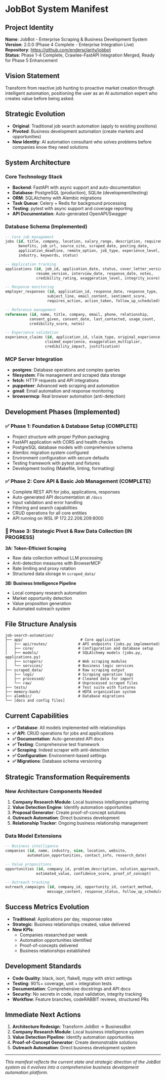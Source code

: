 # JobBot System Manifest

## Project Identity
**Name**: JobBot - Enterprise Scraping & Business Development System  
**Version**: 2.0.0 (Phase 4 Complete - Enterprise Integration Live)  
**Repository**: https://github.com/endersclarity/jobbot  
**Status**: Phase 1-4 Complete, Crawlee-FastAPI Integration Merged, Ready for Phase 5 Enhancement  

## Vision Statement
Transform from reactive job hunting to proactive market creation through intelligent automation, positioning the user as an AI automation expert who creates value before being asked.

## Strategic Evolution
- **Original**: Traditional job search automation (apply to existing positions)
- **Pivoted**: Business development automation (create markets and opportunities)
- **New Identity**: AI automation consultant who solves problems before companies know they need solutions

## System Architecture

### Core Technology Stack
- **Backend**: FastAPI with async support and auto-documentation
- **Database**: PostgreSQL (production), SQLite (development/testing)
- **ORM**: SQLAlchemy with Alembic migrations
- **Task Queue**: Celery + Redis for background processing
- **Testing**: pytest with async support and coverage reporting
- **API Documentation**: Auto-generated OpenAPI/Swagger

### Database Schema (Implemented)
```sql
-- Core job management
jobs (id, title, company, location, salary_range, description, requirements, 
      benefits, job_url, source_site, scraped_date, posting_date, 
      application_deadline, remote_option, job_type, experience_level, 
      industry, keywords, status)

-- Application tracking  
applications (id, job_id, application_date, status, cover_letter_version,
              resume_version, interview_date, response_date, notes,
              credibility_rating, exaggeration_level, integrity_score)

-- Response monitoring
employer_responses (id, application_id, response_date, response_type,
                   subject_line, email_content, sentiment_score, 
                   requires_action, action_taken, follow_up_scheduled)

-- Reference management
references (id, name, title, company, email, phone, relationship,
           consent_given, consent_date, last_contacted, usage_count,
           credibility_score, notes)

-- Experience validation
experience_claims (id, application_id, claim_type, original_experience,
                  claimed_experience, exaggeration_multiplier, 
                  credibility_impact, justification)
```

### MCP Server Integration
- **postgres**: Database operations and complex queries
- **filesystem**: File management and scraped data storage
- **fetch**: HTTP requests and API integrations
- **puppeteer**: Advanced web scraping and automation
- **gmail**: Email automation and response monitoring
- **browsermcp**: Real browser automation (anti-detection)

## Development Phases (Implemented)

### ✅ Phase 1: Foundation & Database Setup (COMPLETE)
- Project structure with proper Python packaging
- FastAPI application with CORS and health checks
- PostgreSQL database models with comprehensive schema
- Alembic migration system configured
- Environment configuration with secure defaults
- Testing framework with pytest and fixtures
- Development tooling (Makefile, linting, formatting)

### ✅ Phase 2: Core API & Basic Job Management (COMPLETE)
- Complete REST API for jobs, applications, responses
- Auto-generated API documentation at `/docs`
- Input validation and error handling
- Filtering and search capabilities
- CRUD operations for all core entities
- API running on WSL IP 172.22.206.209:8000

### 🚧 Phase 3: Strategic Pivot & Raw Data Collection (IN PROGRESS)
**3A: Token-Efficient Scraping**
- Raw data collection without LLM processing
- Anti-detection measures with BrowserMCP
- Rate limiting and proxy rotation
- Structured data storage in `scraped_data/`

**3B: Business Intelligence Pipeline**
- Local company research automation  
- Market opportunity detection
- Value proposition generation
- Automated outreach system

## File Structure Analysis
```
job-search-automation/
├── app/                          # Core application
│   ├── api/routes/              # API endpoints (jobs.py implemented)
│   ├── core/                    # Configuration and database setup
│   ├── models/                  # SQLAlchemy models (jobs.py, applications.py)
│   ├── scrapers/                # Web scraping modules
│   └── services/                # Business logic services
├── scraped_data/                # Raw scraping output
│   ├── logs/                    # Scraping operation logs
│   ├── processed/               # Cleaned data for import
│   └── raw/                     # Unprocessed scraped files
├── tests/                       # Test suite with fixtures
├── memory-bank/                 # HDTA organization system
├── alembic/                     # Database migrations
└── [docs and config files]
```

## Current Capabilities
- **✅ Database**: All models implemented with relationships
- **✅ API**: CRUD operations for jobs and applications
- **✅ Documentation**: Auto-generated API docs
- **✅ Testing**: Comprehensive test framework
- **✅ Scraping**: Indeed scraper with anti-detection
- **✅ Configuration**: Environment-based settings
- **✅ Migrations**: Database schema versioning

## Strategic Transformation Requirements

### New Architecture Components Needed
1. **Company Research Module**: Local business intelligence gathering
2. **Value Detection Engine**: Identify automation opportunities
3. **Proposal Generator**: Create proof-of-concept solutions
4. **Outreach Automation**: Direct business development
5. **Relationship Tracker**: Ongoing business relationship management

### Data Model Extensions
```sql
-- Business intelligence
companies (id, name, industry, size, location, website, 
          automation_opportunities, contact_info, research_date)

-- Value propositions  
opportunities (id, company_id, problem_description, solution_approach,
              estimated_value, confidence_score, proof_of_concept)

-- Outreach tracking
outreach_campaigns (id, company_id, opportunity_id, contact_method,
                   message_content, response_status, follow_up_schedule)
```

## Success Metrics Evolution
- **Traditional**: Applications per day, response rates
- **Strategic**: Business relationships created, value delivered
- **New KPIs**: 
  - Companies researched per week
  - Automation opportunities identified
  - Proof-of-concepts delivered
  - Business relationships established

## Development Standards
- **Code Quality**: black, isort, flake8, mypy with strict settings
- **Testing**: 90%+ coverage, unit + integration tests
- **Documentation**: Comprehensive docstrings and API docs
- **Security**: No secrets in code, input validation, integrity tracking
- **Workflow**: Feature branches, codeRABBIT reviews, structured PRs

## Immediate Next Actions
1. **Architecture Redesign**: Transform JobBot → BusinessBot
2. **Company Research Module**: Local business intelligence system
3. **Value Detection Pipeline**: Identify automation opportunities
4. **Proof-of-Concept Generator**: Create demonstrable solutions
5. **Outreach Automation**: Direct business development system

---

*This manifest reflects the current state and strategic direction of the JobBot system as it evolves into a comprehensive business development automation platform.*